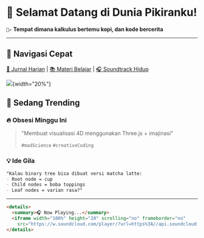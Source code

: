 # 🌸 Selamat Datang di Dunia Pikiranku!  
`🐧✍️` **Tempat dimana kalkulus bertemu kopi, dan kode bercerita**  

---

## 🚀 Navigasi Cepat  

[📖 Jurnal Harian](/journal) | [📚 Materi Belajar](/study) | [🎧 Soundtrack Hidup](/playlist)


![](https://external-content.duckduckgo.com/iu/?u=https%3A%2F%2Favatarfiles.alphacoders.com%2F326%2F326127.png&f=1&nofb=1&ipt=765d28fd40e17c20c5f0561a2cf74b693ce45a0f46bf2fde86bbb677a6a3e934){width="20%"}

## 🌟 Sedang Trending
### 🔥 Obsesi Minggu Ini

> "Membuat visualisasi 4D menggunakan Three.js + imajinasi"
> 
> `#madScience` `#creativeCoding`

### 💡 Ide Gila

```{.markdown filename="brainstorm"}
"Kalau binary tree bisa dibuat versi matcha latte:  
- Root node = cup  
- Child nodes = boba toppings  
- Leaf nodes = varian rasa?"
```

---

```html
<details>
  <summary>🎧 Now Playing...</summary>
  <iframe width="100%" height="20" scrolling="no" frameborder="no" 
    src="https://w.soundcloud.com/player/?url=https%3A//api.soundcloud.com/tracks/12345"></iframe>
</details>
```
